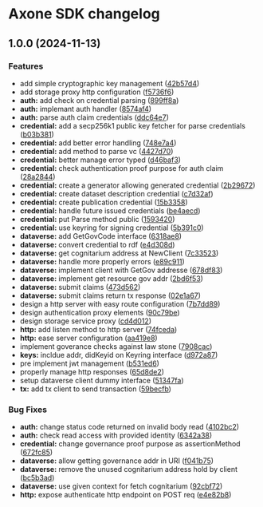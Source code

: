# Axone SDK changelog

## 1.0.0 (2024-11-13)


### Features

* add simple cryptographic key management ([42b57d4](https://github.com/axone-protocol/axone-sdk/commit/42b57d4bbb28b8018c2054146b9ea027d4f36b25))
* add storage proxy http configuration ([f5736f6](https://github.com/axone-protocol/axone-sdk/commit/f5736f6002f58e876c56b66fa90c001026a67655))
* **auth:** add check on credential parsing ([899ff8a](https://github.com/axone-protocol/axone-sdk/commit/899ff8a76ae38ab84582183db7334c14d473b779))
* **auth:** implemant auth handler ([8574af4](https://github.com/axone-protocol/axone-sdk/commit/8574af42f9384dac169c65b33d9e38612255720b))
* **auth:** parse auth claim credentials ([ddc64e7](https://github.com/axone-protocol/axone-sdk/commit/ddc64e71330f2e833d52d44bbce84cac2893a446))
* **credential:** add a secp256k1 public key fetcher for parse credentials ([b03b381](https://github.com/axone-protocol/axone-sdk/commit/b03b381d7b3d98ebdfb788d709424ccbbc0eed45))
* **credential:** add better error handling ([748e7a4](https://github.com/axone-protocol/axone-sdk/commit/748e7a44e55aea13ec92e9b9c44cbbdb382769dd))
* **credential:** add method to parse vc ([4427d70](https://github.com/axone-protocol/axone-sdk/commit/4427d70443b39b2fc6954d5deabdfae7d57fbadf))
* **credential:** better manage error typed ([d46baf3](https://github.com/axone-protocol/axone-sdk/commit/d46baf30837c6253497e058390ccadd284cf75e0))
* **credential:** check authentication proof purpose for auth claim ([28a2844](https://github.com/axone-protocol/axone-sdk/commit/28a2844fea9b61a060b4122f2d7a953164759696))
* **credential:** create a generator allowing generated credential ([2b29672](https://github.com/axone-protocol/axone-sdk/commit/2b29672560752fd8e6ba19fa569061b91d9e4a28))
* **credential:** create dataset description credential ([c7d32af](https://github.com/axone-protocol/axone-sdk/commit/c7d32aff9290e7740e5b381c0de7582934a25a45))
* **credential:** create publication credential ([15b3358](https://github.com/axone-protocol/axone-sdk/commit/15b3358c736097be593cab3c996d77f88cf8417b))
* **credential:** handle future issued credentials ([be4aecd](https://github.com/axone-protocol/axone-sdk/commit/be4aecd892394203ce81c456c51797476f11fbbd))
* **credential:** put Parse method public ([1593420](https://github.com/axone-protocol/axone-sdk/commit/15934206b1e03808fb20c7996dcce89e7420a9a5))
* **credential:** use keyring for signing credential ([5b391c0](https://github.com/axone-protocol/axone-sdk/commit/5b391c03f78605f5d7957200b8cae94c7c5ff4ff))
* **dataverse:** add GetGovCode interface ([6318ae8](https://github.com/axone-protocol/axone-sdk/commit/6318ae8790375270183d1a5d40dd9481e7237f44))
* **dataverse:** convert credential to rdf ([e4d308d](https://github.com/axone-protocol/axone-sdk/commit/e4d308d1a31207f136ffc0934f4503aa974a6ee7))
* **dataverse:** get cognitarium address at NewClient ([7c33523](https://github.com/axone-protocol/axone-sdk/commit/7c33523cfe248bc7eb5b894ab4ae32e04c0b5957))
* **dataverse:** handle more properly errors ([e89c911](https://github.com/axone-protocol/axone-sdk/commit/e89c911014b89c957fe8cd8a6cd9c367c0b0babc))
* **dataverse:** implement client with GetGov addresse ([678df83](https://github.com/axone-protocol/axone-sdk/commit/678df83cd423409c20d7269549f3d4849dbf892a))
* **dataverse:** implement get resource gov addr ([2bd6f53](https://github.com/axone-protocol/axone-sdk/commit/2bd6f5346adfb52e4f067a0b9faabe5763b6f1af))
* **dataverse:** submit claims ([473d562](https://github.com/axone-protocol/axone-sdk/commit/473d562751c4d783a53061188efbfa672c04788f))
* **dataverse:** submit claims return tx response ([02e1a67](https://github.com/axone-protocol/axone-sdk/commit/02e1a67f3f77a9d9b56ff9ce8ae0379ac4c086a9))
* design a http server with easy route configuration ([7b7dd89](https://github.com/axone-protocol/axone-sdk/commit/7b7dd892e9a1a5f856c3b92eb0eca979dd5af3a0))
* design authentication proxy elements ([90c79be](https://github.com/axone-protocol/axone-sdk/commit/90c79beac3962c5f5ae866702a4c6a41e6e13f4e))
* design storage service proxy ([cd4d012](https://github.com/axone-protocol/axone-sdk/commit/cd4d0124f9975403781c9c8e6567ed2beddedb94))
* **http:** add listen method to http server ([74fceda](https://github.com/axone-protocol/axone-sdk/commit/74fceda84c42c6b33f385c1a14f07a94e4f36532))
* **http:** ease server configuration ([aa419e8](https://github.com/axone-protocol/axone-sdk/commit/aa419e8d7951e858ea66427b5a3d9b39e712297b))
* implement goverance checks against law stone ([7908cac](https://github.com/axone-protocol/axone-sdk/commit/7908cacc3b019c1597928ef272c32e05857fb452))
* **keys:** incldue addr, didKeyid on Keyring interface ([d972a87](https://github.com/axone-protocol/axone-sdk/commit/d972a879482547148bd8800b2793d7c7dca3f85b))
* pre implement jwt management ([b531ed6](https://github.com/axone-protocol/axone-sdk/commit/b531ed6155af46ea7089cd4ccce6782ad4385e00))
* properly manage http responses ([65d8de2](https://github.com/axone-protocol/axone-sdk/commit/65d8de20b5a5de9b0c93d717eab5af5c36ab33e9))
* setup dataverse client dummy interface ([51347fa](https://github.com/axone-protocol/axone-sdk/commit/51347fa5608054b133e442f593f32a7e575a1c66))
* **tx:** add tx client to send transaction ([59becfb](https://github.com/axone-protocol/axone-sdk/commit/59becfb84dcc6ecdd852f24f6bb1af30cd7ea24a))


### Bug Fixes

* **auth:** change status code returned on invalid body read ([4102bc2](https://github.com/axone-protocol/axone-sdk/commit/4102bc2f93345fab390e4f955db771cf589284aa))
* **auth:** check read access with provided identity ([6342a38](https://github.com/axone-protocol/axone-sdk/commit/6342a384626dc66829d778d01d4396972c9fb168))
* **credential:** change governance proof purpose as assertionMethod ([672fc85](https://github.com/axone-protocol/axone-sdk/commit/672fc85aaed24a40a5aa3b5bad5de818aca0a902))
* **dataverse:** allow getting governance addr in URI ([f041b75](https://github.com/axone-protocol/axone-sdk/commit/f041b7504c5761c3fc36f64297b488ab69d2dbfe))
* **dataverse:** remove the unused cognitarium address hold by client ([bc5b3ad](https://github.com/axone-protocol/axone-sdk/commit/bc5b3ad9f6dc16b2376d389c6c828ab7b75429c5))
* **dataverse:** use given context for fetch cognitarium ([92cbf72](https://github.com/axone-protocol/axone-sdk/commit/92cbf72486a6dbc3a880e99bbdc8f7a687daaeba))
* **http:** expose authenticate http endpoint on POST req ([e4e82b8](https://github.com/axone-protocol/axone-sdk/commit/e4e82b8b432eceb4659b0d132ee3f045566cfe6a))
